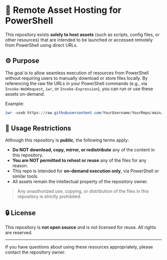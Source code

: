 # 🔗 Remote Asset Hosting for PowerShell

This repository exists **solely to host assets** (such as scripts, config files, or other resources) that are intended to be launched or accessed remotely from PowerShell using direct URLs.

## ⚙️ Purpose

The goal is to allow seamless execution of resources from PowerShell without requiring users to manually download or store files locally. By referencing the raw file URLs in your PowerShell commands (e.g., via `Invoke-WebRequest`, `iwr`, or `Invoke-Expression`), you can run or use these assets on-demand.

Example:
```powershell
iwr -useb https://raw.githubusercontent.com/YourUsername/YourRepo/main/some-script.ps1 | iex
```

## 🚫 Usage Restrictions

Although this repository is **public**, the following terms apply:

- **Do NOT download, copy, mirror, or redistribute** any of the content in this repository.
- **You are NOT permitted to rehost or reuse** any of the files for any reason.
- This repo is intended for **on-demand execution only**, via PowerShell or similar tools.
- All assets remain the intellectual property of the repository owner.

> Any unauthorized use, copying, or distribution of the files in this repository is strictly prohibited.

## 🔒 License

This repository is **not open source** and is not licensed for reuse. All rights are reserved.

---

If you have questions about using these resources appropriately, please contact the repository owner.
